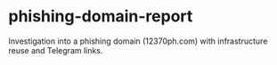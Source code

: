 # phishing-domain-report
Investigation into a phishing domain (12370ph.com) with infrastructure reuse and Telegram links.
